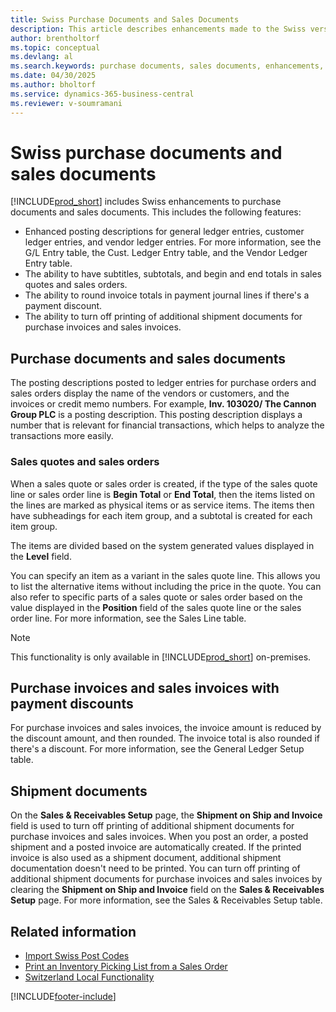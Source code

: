 ```yaml
---
title: Swiss Purchase Documents and Sales Documents
description: This article describes enhancements made to the Swiss version of Business Central including special Swiss purchase document and sales document features.    
author: brentholtorf
ms.topic: conceptual
ms.devlang: al
ms.search.keywords: purchase documents, sales documents, enhancements, sales quotes, sales orders, Swiss version
ms.date: 04/30/2025
ms.author: bholtorf
ms.service: dynamics-365-business-central
ms.reviewer: v-soumramani
---
```


# Swiss purchase documents and sales documents

[!INCLUDE[prod_short](../../includes/prod_short.md)] includes Swiss enhancements to purchase documents and sales documents. This includes the following features:  

- Enhanced posting descriptions for general ledger entries, customer ledger entries, and vendor ledger entries. For more information, see the G/L Entry table, the Cust. Ledger Entry table, and the Vendor Ledger Entry table.  
- The ability to have subtitles, subtotals, and begin and end totals in sales quotes and sales orders.  
- The ability to round invoice totals in payment journal lines if there's a payment discount.  
- The ability to turn off printing of additional shipment documents for purchase invoices and sales invoices.  

## Purchase documents and sales documents

The posting descriptions posted to ledger entries for purchase orders and sales orders display the name of the vendors or customers, and the invoices or credit memo numbers. For example, **Inv. 103020/ The Cannon Group PLC** is a posting description. This posting description displays a number that is relevant for financial transactions, which helps to analyze the transactions more easily.  

### Sales quotes and sales orders

When a sales quote or sales order is created, if the type of the sales quote line or sales order line is **Begin Total** or **End Total**, then the items listed on the lines are marked as physical items or as service items. The items then have subheadings for each item group, and a subtotal is created for each item group.  

The items are divided based on the system generated values displayed in the **Level** field.  

You can specify an item as a variant in the sales quote line. This allows you to list the alternative items without including the price in the quote. You can also refer to specific parts of a sales quote or sales order based on the value displayed in the **Position** field of the sales quote line or the sales order line. For more information, see the Sales Line table.  

> [!NOTE]
> This functionality is only available in [!INCLUDE[prod_short](../../includes/prod_short.md)] on-premises.

## Purchase invoices and sales invoices with payment discounts

For purchase invoices and sales invoices, the invoice amount is reduced by the discount amount, and then rounded. The invoice total is also rounded if there's a discount. For more information, see the General Ledger Setup table.  

## Shipment documents

On the **Sales & Receivables Setup** page, the **Shipment on Ship and Invoice** field is used to turn off printing of additional shipment documents for purchase invoices and sales invoices. When you post an order, a posted shipment and a posted invoice are automatically created. If the printed invoice is also used as a shipment document, additional shipment documentation doesn't need to be printed. You can turn off printing of additional shipment documents for purchase invoices and sales invoices by clearing the **Shipment on Ship and Invoice** field on the **Sales & Receivables Setup** page. For more information, see the Sales & Receivables Setup table.  

## Related information

- [Import Swiss Post Codes](how-to-import-swiss-post-codes.md)
- [Print an Inventory Picking List from a Sales Order](how-to-print-an-inventory-picking-list-from-a-sales-order.md)
- [Switzerland Local Functionality](switzerland-local-functionality.md)

[!INCLUDE[footer-include](../../includes/footer-banner.md)]
